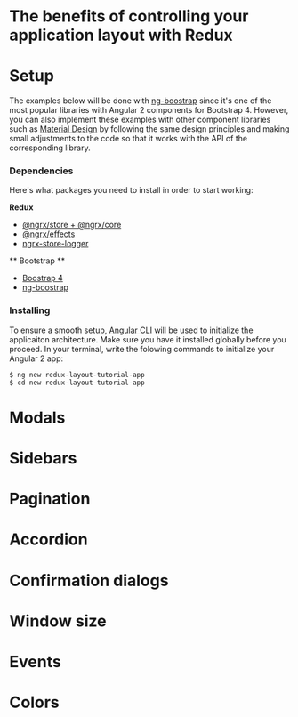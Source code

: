 # The benefits of controlling your application layout with Redux

# Setup
 The examples  below will be done with [ng-boostrap]() since it's one of the most popular libraries with Angular 2 components for Bootstrap 4. However, you can also implement these examples with other component libraries such as [Material Design](https://github.com/angular/material2) by following the same design principles and making small adjustments to the code so that it works with the API of the corresponding library.
 
### Dependencies
 Here's what packages you need to install in order to start working:
 
**Redux**
 - [@ngrx/store + @ngrx/core](https://github.com/ngrx/store)
 - [@ngrx/effects](https://github.com/ngrx/effects)
 - [ngrx-store-logger](https://github.com/btroncone/ngrx-store-logger)
 
** Bootstrap **
 - [Boostrap 4](https://github.com/twbs/bootstrap)
 - [ng-boostrap](https://github.com/ng-bootstrap/ng-bootstrap)
 
### Installing

To ensure a smooth setup, [Angular CLI](https://github.com/angular/angular-cli) will be used to initialize the applicaiton architecture. Make sure you have it installed globally before you proceed. In your terminal, write the folowing commands to initialize your Angular 2 app:


```
$ ng new redux-layout-tutorial-app
$ cd new redux-layout-tutorial-app
```

# Modals

# Sidebars

# Pagination

# Accordion 

# Confirmation dialogs

# Window size

# Events

# Colors
